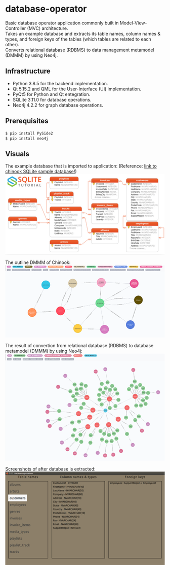 # database-operator
Basic database operator application commonly built in Model-View-Controller (MVC) architecture.  
Takes an example database and extracts its table names, column names & types, and foreign keys of the tables (which tables are related to each other).  
Converts relational database (RDBMS) to data management metamodel (DMMM) by using Neo4j.  

## Infrastructure
* Python 3.8.5 for the backend implementation.
* Qt 5.15.2 and QML for the User-Interface (UI) implementation.
* PyQt5 for Python and Qt entegration.
* SQLite 3.11.0 for database operations.
* Neo4j 4.2.2 for graph database operations.

## Prerequisites
```
$ pip install PySide2
$ pip install neo4j
```

## Visuals
The example database that is imported to application: (Reference: [link to chinook SQLite sample database!](https://www.sqlitetutorial.net/sqlite-sample-database/))  
![Image of chinook SQLite sample database](https://github.com/akngmskvk/database-operator/blob/main/images/chinook-diagram.png)  


The outline DMMM of Chinook:  
![Image of outline DMMM of Chinook](https://github.com/akngmskvk/database-operator/blob/main/images/img4.png)  


The result of convertion from relational database (RDBMS) to database metamodel (DMMM) by using Neo4j:  
![Image of chinook as DMMM in Neo4j](https://github.com/akngmskvk/database-operator/blob/main/images/chinook-in-neo4j.png)  


Screenshots of after database is extracted:  
![main-1](https://github.com/akngmskvk/database-operator/blob/main/images/img2.png)  

